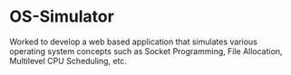 # OS-Simulator

Worked to develop a web based application that simulates various operating system concepts such as Socket Programming, File Allocation, Multilevel CPU Scheduling, etc.
